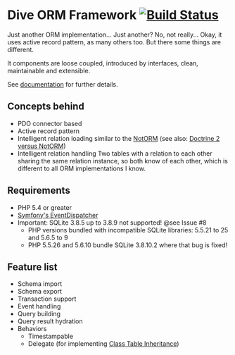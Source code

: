 Dive ORM Framework [![Build Status](https://travis-ci.org/sigma-z/Dive.png)](https://travis-ci.org/sigma-z/Dive)
===

Just another ORM implementation... Just another? No, not really...
Okay, it uses active record pattern, as many others too. But there some things are different.

It components are loose coupled, introduced by interfaces, clean, maintainable and extensible.

See [documentation](http://www.sigma-scripts.de/Dive/docs/index.html) for further details.


Concepts behind
---
 * PDO connector based
 * Active record pattern
 * Intelligent relation loading similar to the [NotORM](https://github.com/vrana/notorm) (see also: [Doctrine 2 versus NotORM](http://www.notorm.com/static/doctrine2-notorm/))
 * Intelligent relation handling
   Two tables with a relation to each other sharing the same relation instance, so both know of each other, which is different to all ORM implementations I know.

Requirements
---
 * PHP 5.4 or greater
 * [Symfony's EventDispatcher](https://github.com/symfony/EventDispatcher)
 * Important: SQLite 3.8.5 up to 3.8.9 not supported! @see Issue #8
   * PHP versions bundled with incompatible SQLite libraries: 5.5.21 to 25 and 5.6.5 to 9
   * PHP 5.5.26 and 5.6.10 bundle SQLite 3.8.10.2 where that bug is fixed!

Feature list
---
 * Schema import
 * Schema export
 * Transaction support
 * Event handling
 * Query building
 * Query result hydration
 * Behaviors
   * Timestampable
   * Delegate (for implementing [Class Table Inheritance](http://martinfowler.com/eaaCatalog/classTableInheritance.html))
